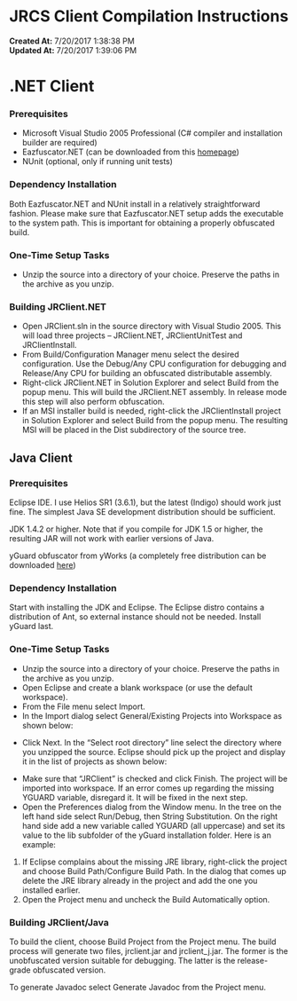 # JRCS Client Compilation Instructions


**Created At:** 7/20/2017 1:38:38 PM  
**Updated At:** 7/20/2017 1:39:06 PM  


# .NET Client

### Prerequisites

- Microsoft Visual Studio 2005 Professional (C# compiler and installation builder are required)
- Eazfuscator.NET (can be downloaded from this [homepage](http://www.foss.kharkov.ua/g1/projects/eazfuscator/dotnet/Default.aspx))
- NUnit (optional, only if running unit tests)


### Dependency Installation

Both Eazfuscator.NET and NUnit install in a relatively straightforward fashion. Please make sure that Eazfuscator.NET setup adds the executable to the system path. This is important for obtaining a properly obfuscated build.

### One-Time Setup Tasks

- Unzip the source into a directory of your choice. Preserve the paths in the archive as you unzip.


### Building JRClient.NET

- Open JRClient.sln in the source directory with Visual Studio 2005. This will load three projects – JRClient.NET, JRClientUnitTest and JRClientInstall.
- From Build/Configuration Manager menu select the desired configuration. Use the Debug/Any CPU configuration for debugging and Release/Any CPU for building an obfuscated distributable assembly.
- Right-click JRClient.NET in Solution Explorer and select Build from the popup menu. This will build the JRClient.NET assembly. In release mode this step will also perform obfuscation.
- If an MSI installer build is needed, right-click the JRClientInstall project in Solution Explorer and select Build from the popup menu. The resulting MSI will be placed in the Dist subdirectory of the source tree.


## Java Client

### Prerequisites

Eclipse IDE. I use Helios SR1 (3.6.1), but the latest (Indigo) should work just fine. The simplest Java SE development distribution should be sufficient.

JDK 1.4.2 or higher. Note that if you compile for JDK 1.5 or higher, the resulting JAR will not work with earlier versions of Java.

yGuard obfuscator from yWorks (a completely free distribution can be downloaded [here](http://www.yworks.com/en/products_yguard_about.html))

### Dependency Installation

Start with installing the JDK and Eclipse. The Eclipse distro contains a distribution of Ant, so external instance should not be needed. Install yGuard last.

### One-Time Setup Tasks

- Unzip the source into a directory of your choice. Preserve the paths in the archive as you unzip.
- Open Eclipse and create a blank workspace (or use the default workspace).
- From the File menu select Import.
- <!--[if !vml]--><!--[endif]-->In the Import dialog select General/Existing Projects into Workspace as shown below:
<!--[if !vml]-->
- Click Next. In the “Select root directory” line select the directory where you unzipped the source. Eclipse should pick up the project and display it in the list of projects as shown below:
<!--[if !vml]--><!--[endif]-->
<!--[if !supportLineBreakNewLine]-->
- <!--[if !vml]--><!--[endif]--><!--[if !vml]--><!--[endif]-->Make sure that “JRClient” is checked and click Finish. The project will be imported into workspace. If an error comes up regarding the missing YGUARD variable, disregard it. It will be fixed in the next step.
- Open the Preferences dialog from the Window menu. In the tree on the left hand side select Run/Debug, then String Substitution. On the right hand side add a new variable called YGUARD (all uppercase) and set its value to the lib subfolder of the yGuard installation folder. Here is an example:


1. If Eclipse complains about the missing JRE library, right-click the project and choose Build Path/Configure Build Path. In the dialog that comes up delete the JRE library already in the project and add the one you installed earlier.
2. Open the Project menu and uncheck the Build Automatically option.


### Building JRClient/Java

To build the client, choose Build Project from the Project menu. The build process will generate two files, jrclient.jar and jrclient\_j.jar. The former is the unobfuscated version suitable for debugging. The latter is the release-grade obfuscated version.

To generate Javadoc select Generate Javadoc from the Project menu.
